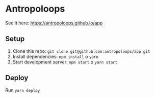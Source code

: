 # Antropoloops

See it here: https://antropoloops.github.io/app

## Setup

1.  Clone this repo: `git clone git@github.com:antropoloops/app.git`
2.  Install dependencies: `npm install` o `yarn`
3.  Start development server: `npm start` o `yarn start`

## Deploy

Run `yarn deploy`
